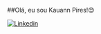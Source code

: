 ##Olá, eu sou Kauann Pires!😊

[![Linkedin](https://img.shields.io/badge/LinkedIn-0077B5?style=for-the-badge&logo=linkedin&logoColor=white)](https://www.linkedin.com/in/kauann-pires-634322218/)
